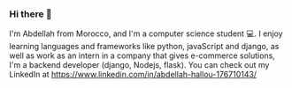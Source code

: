 ### Hi there 👋

I'm Abdellah from Morocco, and I'm a computer science student 💻. I enjoy learning languages and frameworks like python, javaScript and django, as well as work as an intern in a company that gives e-commerce solutions, I'm a backend developer (django, Nodejs, flask). You can check out my LinkedIn at https://www.linkedin.com/in/abdellah-hallou-176710143/
